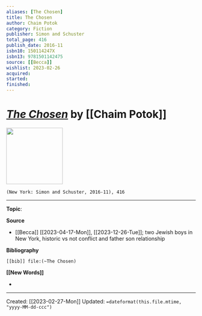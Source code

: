 ```yaml
---
aliases: [The Chosen]
title: The Chosen
author: Chaim Potok
category: Fiction
publisher: Simon and Schuster
total_page: 416
publish_date: 2016-11
isbn10: 150114247X
isbn13: 9781501142475
source: [[Becca]]
wishlist: 2023-02-26
acquired: 
started: 
finished: 
---
```

# *[The Chosen]()* by [[Chaim Potok]]

<img src="http://books.google.com/books/content?id=3MpSDQAAQBAJ&printsec=frontcover&img=1&zoom=1&edge=curl&source=gbs_api" width=150>

`(New York: Simon and Schuster, 2016-11), 416`



--- 
**Topic**: 

**Source**
- [[Becca]] [[2023-04-17-Mon]], [[2023-12-26-Tue]]; two Jewish boys in New York, historic vs not conflict and father son relationship

**Bibliography**

```query
[[bib]] file:(~The Chosen)
```
 

**[[New Words]]**

- 

---
Created: [[2023-02-27-Mon]]
Updated: `=dateformat(this.file.mtime, "yyyy-MM-dd-ccc")`